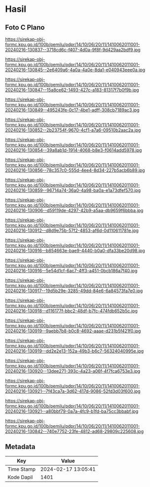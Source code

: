 # Hasil

## Foto C Plano

https://sirekap-obj-formc.kpu.go.id/100b/pemilu/pdpr/14/10/06/20/11/1410062011001-20240216-130837--3718cd6c-f407-4d0a-9f8f-9d429aa2bdf9.jpg

https://sirekap-obj-formc.kpu.go.id/100b/pemilu/pdpr/14/10/06/20/11/1410062011001-20240216-130845--2e6409a6-4a0a-4a0e-8da1-e040943eee0a.jpg

https://sirekap-obj-formc.kpu.go.id/100b/pemilu/pdpr/14/10/06/20/11/1410062011001-20240216-130847--15a8ce62-1493-427c-a183-81317f7b0f9b.jpg

https://sirekap-obj-formc.kpu.go.id/100b/pemilu/pdpr/14/10/06/20/11/1410062011001-20240216-130849--495243fe-0c17-4be1-adff-308cb7189ac3.jpg

https://sirekap-obj-formc.kpu.go.id/100b/pemilu/pdpr/14/10/06/20/11/1410062011001-20240216-130852--2b23754f-9670-4cf1-a7a6-09510b2aac2a.jpg

https://sirekap-obj-formc.kpu.go.id/100b/pemilu/pdpr/14/10/06/20/11/1410062011001-20240216-130854--39a8ab1d-1914-4068-b8e3-f0614add5978.jpg

https://sirekap-obj-formc.kpu.go.id/100b/pemilu/pdpr/14/10/06/20/11/1410062011001-20240216-130856--78c357c0-555d-4ee4-8d34-227b5acb6b89.jpg

https://sirekap-obj-formc.kpu.go.id/100b/pemilu/pdpr/14/10/06/20/11/1410062011001-20240216-130859--96714a74-36a0-4a98-ba0a-e1a73dfef570.jpg

https://sirekap-obj-formc.kpu.go.id/100b/pemilu/pdpr/14/10/06/20/11/1410062011001-20240216-130906--d59119de-4297-42b9-a5aa-db9659f6bbba.jpg

https://sirekap-obj-formc.kpu.go.id/100b/pemilu/pdpr/14/10/06/20/11/1410062011001-20240216-130912--d8d9e75b-57f2-4853-af6d-0d110611781e.jpg

https://sirekap-obj-formc.kpu.go.id/100b/pemilu/pdpr/14/10/06/20/11/1410062011001-20240216-130916--b854663e-bae9-4440-b0a0-dfa33be20d98.jpg

https://sirekap-obj-formc.kpu.go.id/100b/pemilu/pdpr/14/10/06/20/11/1410062011001-20240216-130916--5e54d1cf-6ac7-4ff3-a451-0bcb186a7f40.jpg

https://sirekap-obj-formc.kpu.go.id/100b/pemilu/pdpr/14/10/06/20/11/1410062011001-20240216-130917--19d5b29e-3285-49dd-84e6-6a84573fa7e0.jpg

https://sirekap-obj-formc.kpu.go.id/100b/pemilu/pdpr/14/10/06/20/11/1410062011001-20240216-130918--d116177f-bbc2-48df-b7fc-474fdb652b5c.jpg

https://sirekap-obj-formc.kpu.go.id/100b/pemilu/pdpr/14/10/06/20/11/1410062011001-20240216-130919--9aebb7b8-b0c8-4692-aaae-d231b5f421f0.jpg

https://sirekap-obj-formc.kpu.go.id/100b/pemilu/pdpr/14/10/06/20/11/1410062011001-20240216-130919--dd2e2e13-152a-49b3-b6c7-56324040995e.jpg

https://sirekap-obj-formc.kpu.go.id/100b/pemilu/pdpr/14/10/06/20/11/1410062011001-20240216-130920--13dee271-393c-4a23-a06f-4f7fca6753e3.jpg

https://sirekap-obj-formc.kpu.go.id/100b/pemilu/pdpr/14/10/06/20/11/1410062011001-20240216-130921--7f43ca7a-3d62-417d-9086-52fd3d03f600.jpg

https://sirekap-obj-formc.kpu.go.id/100b/pemilu/pdpr/14/10/06/20/11/1410062011001-20240216-130921--a80bbf79-0a7a-4fc9-b1fd-ba75cc3bbabf.jpg

https://sirekap-obj-formc.kpu.go.id/100b/pemilu/pdpr/14/10/06/20/11/1410062011001-20240216-130842--740e7752-23fe-4812-ad68-29809c225608.jpg


## Metadata

| Key        | Value               |
| ---------- | ------------------- |
| Time Stamp | 2024-02-17 13:05:41 |
| Kode Dapil | 1401                |



